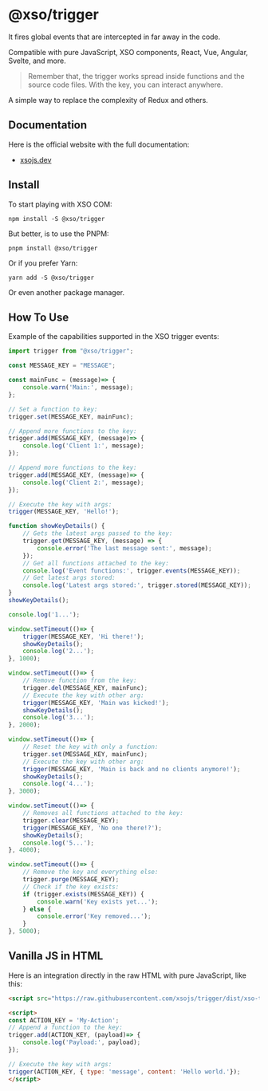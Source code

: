 
# @xso/trigger

It fires global events that are intercepted in far away in the code.

Compatible with pure JavaScript, XSO components, React, Vue, Angular, Svelte, and more.

> Remember that, the trigger works spread inside functions and the source code files.
> With the key, you can interact anywhere.

A simple way to replace the complexity of Redux and others.

## Documentation

Here is the official website with the full documentation:

- [xsojs.dev](https://www.xsojs.dev/framework/trigger)

## Install

To start playing with XSO COM:

`npm install -S @xso/trigger`

But better, is to use the PNPM:

`pnpm install @xso/trigger`

Or if you prefer Yarn:

`yarn add -S @xso/trigger`

Or even another package manager.

## How To Use

Example of the capabilities supported in the XSO trigger events:

```javascript
import trigger from "@xso/trigger";

const MESSAGE_KEY = "MESSAGE";

const mainFunc = (message)=> {
    console.warn('Main:', message);
};

// Set a function to key:
trigger.set(MESSAGE_KEY, mainFunc);

// Append more functions to the key:
trigger.add(MESSAGE_KEY, (message)=> {
    console.log('Client 1:', message);
});

// Append more functions to the key:
trigger.add(MESSAGE_KEY, (message)=> {
    console.log('Client 2:', message);
});

// Execute the key with args:
trigger(MESSAGE_KEY, 'Hello!');

function showKeyDetails() {
    // Gets the latest args passed to the key:
    trigger.get(MESSAGE_KEY, (message) => {
        console.error('The last message sent:', message);
    });
    // Get all functions attached to the key:
    console.log('Event functions:', trigger.events(MESSAGE_KEY));
    // Get latest args stored:
    console.log('Latest args stored:', trigger.stored(MESSAGE_KEY));
}
showKeyDetails();

console.log('1...');

window.setTimeout(()=> {
    trigger(MESSAGE_KEY, 'Hi there!');
    showKeyDetails();
    console.log('2...');
}, 1000);

window.setTimeout(()=> {
    // Remove function from the key:
    trigger.del(MESSAGE_KEY, mainFunc);
    // Execute the key with other arg:
    trigger(MESSAGE_KEY, 'Main was kicked!');
    showKeyDetails();
    console.log('3...');
}, 2000);

window.setTimeout(()=> {
    // Reset the key with only a function:
    trigger.set(MESSAGE_KEY, mainFunc);
    // Execute the key with other arg:
    trigger(MESSAGE_KEY, 'Main is back and no clients anymore!');
    showKeyDetails();
    console.log('4...');
}, 3000);

window.setTimeout(()=> {
    // Removes all functions attached to the key:
    trigger.clear(MESSAGE_KEY);
    trigger(MESSAGE_KEY, 'No one there!?');
    showKeyDetails();
    console.log('5...');
}, 4000);

window.setTimeout(()=> {
    // Remove the key and everything else:
    trigger.purge(MESSAGE_KEY);
    // Check if the key exists:
    if (trigger.exists(MESSAGE_KEY)) {
        console.warn('Key exists yet...');
    } else {
        console.error('Key removed...');
    }
}, 5000);
```

## Vanilla JS in HTML

Here is an integration directly in the raw HTML with pure JavaScript, like this:

```html
<script src="https://raw.githubusercontent.com/xsojs/trigger/dist/xso-trigger.umd.js"></script>

<script>
const ACTION_KEY = 'My-Action';
// Append a function to the key:
trigger.add(ACTION_KEY, (payload)=> {
    console.log('Payload:', payload);
});

// Execute the key with args:
trigger(ACTION_KEY, { type: 'message', content: 'Hello world.'});
</script>
```
